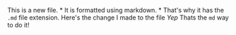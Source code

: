This is a new file. * It is formatted using markdown. * That's why it has the `.md` file extension.
Here's the change I made to the file *Yep* Thats the `md` way to do it!
